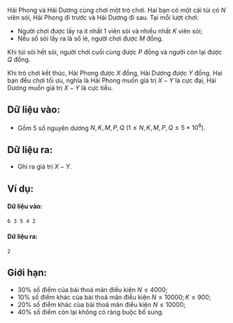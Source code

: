 Hải Phong và Hải Dương cùng chơi một trò chơi. Hai bạn có một cái túi có $N$ viên sỏi, Hải Phong đi trước và Hải Dương đi sau. Tại mỗi lượt  chơi:
- Người chơi được lấy ra ít nhất $1$ viên sỏi và nhiều nhất $K$ viên sỏi;
- Nếu số sỏi lấy ra là số lẻ, người chơi được $M$ đồng.

Khi túi sỏi hết sỏi, người chơi cuối cùng được $P$ đồng và người còn lại được $Q$ đồng.

Khi trò chơi kết thúc, Hải Phong được $X$ đồng, Hải Dương được $Y$ đồng. Hai bạn đều chơi tối ưu, nghĩa là Hải Phong muốn giá trị $X-Y$ là cực đại, Hải Dương muốn giá trị $X-Y$ là cực tiểu.

## Dữ liệu vào:
- Gồm 5 số nguyên dương $N,K,M,P,Q\ (1≤N,K,M,P,Q≤5×10^6)$.

## Dữ liệu ra:
- Ghi ra giá trị $X-Y$.

## Ví dụ:
#### Dữ liệu vào:
```
6 3 5 4 2
```

#### Dữ liệu ra:
```
2
```

## Giới hạn:
- $30\%$ số điểm của bài thoả mãn điều kiện $N≤4000$;
- $10\%$ số điểm khác của bài thoả mãn điều kiện $N≤10000;K≤900$;
- $20\%$ số điểm khác của bài thoả mãn điều kiện $N≤10000$;
- $40\%$ số điểm còn lại không có ràng buộc bổ sung.
